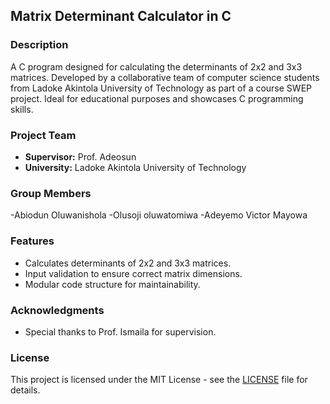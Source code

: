 ## Matrix Determinant Calculator in C

### Description

A C program designed for calculating the determinants of 2x2 and 3x3 matrices. Developed by a collaborative team of computer science students from Ladoke Akintola University of Technology as part of a course SWEP project. Ideal for educational purposes and showcases C programming skills.

### Project Team

- **Supervisor:** Prof. Adeosun
- **University:** Ladoke Akintola University of Technology

### Group Members
-Abiodun Oluwanishola
-Olusoji oluwatomiwa 
-Adeyemo Victor Mayowa


### Features

- Calculates determinants of 2x2 and 3x3 matrices.
- Input validation to ensure correct matrix dimensions.
- Modular code structure for maintainability.

### Acknowledgments

- Special thanks to Prof. Ismaila for supervision.

### License

This project is licensed under the MIT License - see the [LICENSE](LICENSE) file for details.




